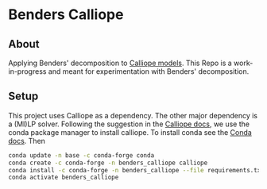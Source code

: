 # Benders Calliope
## About
Applying Benders' decomposition to [Calliope models](https://github.com/calliope-project/calliope). This Repo is a work-in-progress and meant for experimentation with Benders' decomposition.

## Setup
This project uses Calliope as a dependency. The other major dependency is a (MI)LP solver.
Following the suggestion in the [Calliope docs](https://calliope.readthedocs.io/en/stable/user/installation.html), we use the conda package manager to install calliope. To install conda see the [Conda docs](https://docs.anaconda.com/free/miniconda/). Then

```bash
conda update -n base -c conda-forge conda
conda create -c conda-forge -n benders_calliope calliope
conda install -c conda-forge -n benders_calliope --file requirements.txt
conda activate benders_calliope
```
